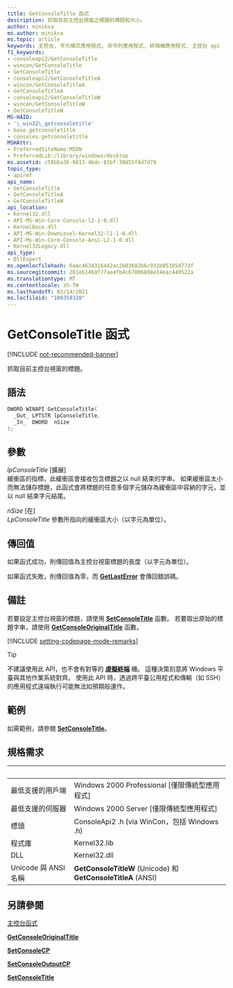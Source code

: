 ```yaml
---
title: GetConsoleTitle 函式
description: 抓取目前主控台視窗之標題的標題和大小。
author: miniksa
ms.author: miniksa
ms.topic: article
keywords: 主控台, 字元模式應用程式, 命令列應用程式, 終端機應用程式, 主控台 api
f1_keywords:
- consoleapi2/GetConsoleTitle
- wincon/GetConsoleTitle
- GetConsoleTitle
- consoleapi2/GetConsoleTitleA
- wincon/GetConsoleTitleA
- GetConsoleTitleA
- consoleapi2/GetConsoleTitleW
- wincon/GetConsoleTitleW
- GetConsoleTitleW
MS-HAID:
- '\_win32\_getconsoletitle'
- base.getconsoletitle
- consoles.getconsoletitle
MSHAttr:
- PreferredSiteName:MSDN
- PreferredLib:/library/windows/desktop
ms.assetid: c58bba36-9813-4bdc-83bf-30d55f8d7d79
topic_type:
- apiref
api_name:
- GetConsoleTitle
- GetConsoleTitleA
- GetConsoleTitleW
api_location:
- Kernel32.dll
- API-MS-Win-Core-Console-l2-1-0.dll
- KernelBase.dll
- API-MS-Win-DownLevel-Kernel32-l1-1-0.dll
- API-Ms-Win-Core-Console-Ansi-L2-1-0.dll
- Kernel32Legacy.dll
api_type:
- DllExport
ms.openlocfilehash: 6a4c4634316442ac2b03602b6c931b05385d77df
ms.sourcegitcommit: 281eb1469f77ae4fb4c67806898e14eac440522a
ms.translationtype: MT
ms.contentlocale: zh-TW
ms.lasthandoff: 02/14/2021
ms.locfileid: "100358328"
---
```

# <a name="getconsoletitle-function"></a>GetConsoleTitle 函式

[!INCLUDE [not-recommended-banner](./includes/not-recommended-banner.md)]

抓取目前主控台視窗的標題。

## <a name="syntax"></a>語法

```C
DWORD WINAPI GetConsoleTitle(
  _Out_ LPTSTR lpConsoleTitle,
  _In_  DWORD  nSize
);
```

## <a name="parameters"></a>參數

*lpConsoleTitle* \[擴展\]  
緩衝區的指標，此緩衝區會接收包含標題之以 null 結束的字串。 如果緩衝區太小而無法儲存標題，此函式會將標題的任意多個字元儲存為緩衝區中容納的字元，並以 null 結束字元結尾。

*nSize* \[在\]  
*LpConsoleTitle* 參數所指向的緩衝區大小（以字元為單位）。

## <a name="return-value"></a>傳回值

如果函式成功，則傳回值為主控台視窗標題的長度（以字元為單位）。

如果函式失敗，則傳回值為零，而 [**GetLastError**](/windows/win32/api/errhandlingapi/nf-errhandlingapi-getlasterror) 會傳回錯誤碼。

## <a name="remarks"></a>備註

若要設定主控台視窗的標題，請使用 [**SetConsoleTitle**](setconsoletitle.md) 函數。 若要取出原始的標題字串，請使用 [**GetConsoleOriginalTitle**](getconsoleoriginaltitle.md) 函數。

[!INCLUDE [setting-codepage-mode-remarks](./includes/setting-codepage-mode-remarks.md)]

> [!TIP]
> 不建議使用此 API，也不會有對等的 **[虛擬終端](console-virtual-terminal-sequences.md)** 機。 這種決策刻意將 Windows 平臺與其他作業系統對齊。 使用此 API 時，透過跨平臺公用程式和傳輸（如 SSH）的應用程式遠端執行可能無法如預期般運作。

## <a name="examples"></a>範例

如需範例，請參閱 [**SetConsoleTitle**](setconsoletitle.md)。

## <a name="requirements"></a>規格需求

| &nbsp; | &nbsp; |
|-|-|
| 最低支援的用戶端 | Windows 2000 Professional \[僅限傳統型應用程式\] |
| 最低支援的伺服器 | Windows 2000 Server \[僅限傳統型應用程式\] |
| 標頭 | ConsoleApi2 .h (via WinCon，包括 Windows .h)  |
| 程式庫 | Kernel32.lib |
| DLL | Kernel32.dll |
| Unicode 與 ANSI 名稱 | **GetConsoleTitleW** (Unicode) 和 **GetConsoleTitleA** (ANSI)  |

## <a name="see-also"></a>另請參閱

[主控台函式](console-functions.md)

[**GetConsoleOriginalTitle**](getconsoleoriginaltitle.md)

[**SetConsoleCP**](setconsolecp.md)

[**SetConsoleOutputCP**](setconsoleoutputcp.md)

[**SetConsoleTitle**](setconsoletitle.md)